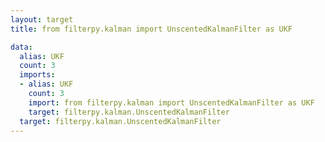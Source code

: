 ```yaml
---
layout: target
title: from filterpy.kalman import UnscentedKalmanFilter as UKF

data:
  alias: UKF
  count: 3
  imports:
  - alias: UKF
    count: 3
    import: from filterpy.kalman import UnscentedKalmanFilter as UKF
    target: filterpy.kalman.UnscentedKalmanFilter
  target: filterpy.kalman.UnscentedKalmanFilter
---
```

